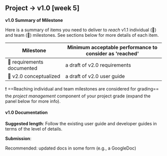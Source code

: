 <div id="title">

## Project → v1.0 [week 5]
</div>
<div id="body"> 

**v1.0 Summary of Milestone**

Here is a summary of items you need to deliver to _reach_ v1.1 individual (:bust_in_silhouette:) and team (:busts_in_silhouette:) milestones. See sections below for more details of each item. 

Milestone | Minimum acceptable performance to consider as 'reached'
--------- | -------------------------------------------------------
:busts_in_silhouette: requirements documented | a draft of v2.0 requirements
:busts_in_silhouette: v2.0 conceptualized | a draft of v2.0 user guide

:exclamation: ==Reaching individual and team milestones are considered for grading== the _project management_ component of your project grade (expand the panel below for more info).

<panel type="seamless" header="%%Admin {{ icon_embedding }} Project Assessment → Project Management%%">
  <include src="project-assessment.md#project-management-grading" />
</panel>


#### v1.0 Documentation

**Suggested length**: Follow the existing user guide and developer guides in terms of the level of details.

**Submission**: 

Recommended: updated docs in some form (e.g., a GoogleDoc)

</div>